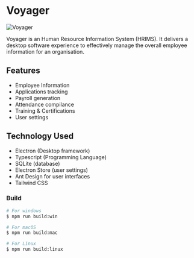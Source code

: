 # Voyager
![Voyager](https://github.com/user-attachments/assets/0ed50c7d-6ea6-419b-b280-6384e1840884)


Voyager is an Human Resource Information System (HRIMS). It delivers a desktop software experience to effectively manage the overall employee information for an organisation. 


 ## Features

- Employee Information 
- Applications tracking 
- Payroll generation 
- Attendance compilance
- Training & Certifications
- User settings 

## Technology Used

- Electron (Desktop framework)
- Typescript (Programming Language)
- SQLite (database)
- Electron Store (user settings)
- Ant Design for user interfaces
- Tailwind CSS

### Build

```bash
# For windows
$ npm run build:win

# For macOS
$ npm run build:mac

# For Linux
$ npm run build:linux
```
